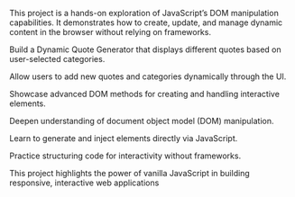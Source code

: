 <!-- Dynamic Content Generator with Advanced DOM Manipulation -->

This project is a hands-on exploration of JavaScript’s DOM manipulation capabilities. It demonstrates how to create, update, and manage dynamic content in the browser without relying on frameworks.

<!-- 🚀 Project Focus -->

Build a Dynamic Quote Generator that displays different quotes based on user-selected categories.

Allow users to add new quotes and categories dynamically through the UI.

Showcase advanced DOM methods for creating and handling interactive elements.

<!-- 🎯 Learning Outcomes -->

Deepen understanding of document object model (DOM) manipulation.

Learn to generate and inject elements directly via JavaScript.

Practice structuring code for interactivity without frameworks.

This project highlights the power of vanilla JavaScript in building responsive, interactive web applications